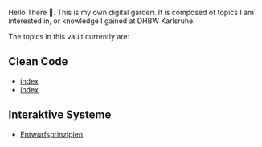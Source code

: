 Hello There 👋. This is my own digital garden.
It is composed of topics I am interested in, or knowledge I gained at DHBW Karlsruhe.

The topics in this vault currently are:

## Clean Code
- [index](docs/main/CleanCode/1.%20CleanCodeDeveloper/index.md)
- [index](docs/main/CleanCode/0.%20DesignPatterns/index.md)

## Interaktive Systeme
- [Entwurfsprinzipien](docs/main/UI%20&%20UX/Interaktive%20Systeme/Entwurfsprinzipien%20MOC.md)